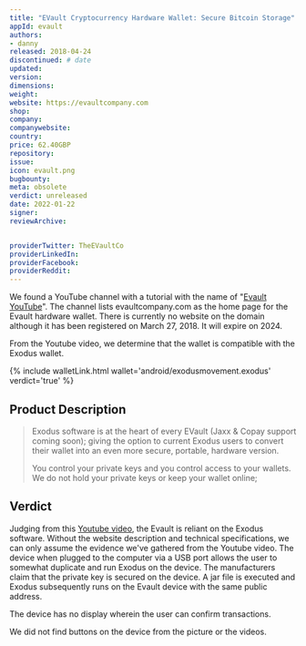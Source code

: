 ```yaml
---
title: "EVault Cryptocurrency Hardware Wallet: Secure Bitcoin Storage"
appId: evault
authors:
- danny
released: 2018-04-24
discontinued: # date
updated: 
version:
dimensions: 
weight: 
website: https://evaultcompany.com
shop:
company: 
companywebsite: 
country: 
price: 62.40GBP
repository:
issue:
icon: evault.png
bugbounty:
meta: obsolete
verdict: unreleased   
date: 2022-01-22
signer:
reviewArchive:


providerTwitter: TheEVaultCo
providerLinkedIn: 
providerFacebook: 
providerReddit: 
---
```



We found a YouTube channel with a tutorial with the name of "[Evault YouTube](https://www.youtube.com/channel/UCF8PitFzRAa7pUPFBwwhECw)". The channel lists evaultcompany.com as the home page for the Evault hardware wallet. There is currently no website on the domain although it has been registered on March 27, 2018. It will expire on 2024. 

From the Youtube video, we determine that the wallet is compatible with the Exodus wallet. 

{% include walletLink.html wallet='android/exodusmovement.exodus' verdict='true' %}

## Product Description

> Exodus software is at the heart of every EVault (Jaxx & Copay support coming soon); giving the option to current Exodus users to convert their wallet into an even more secure, portable, hardware version.
>
> You control your private keys and you control access to your wallets. We do not hold your private keys or keep your wallet online;

## Verdict

Judging from this [Youtube video](https://www.youtube.com/watch?v=RqTK2l7_Ego), the Evault is reliant on the Exodus software. Without the website description and technical specifications, we can only assume the evidence we've gathered from the Youtube video. The device when plugged to the computer via a USB port allows the user to somewhat duplicate and run Exodus on the device. The manufacturers claim that the private key is secured on the device. A jar file is executed and Exodus subsequently runs on the Evault device with the same public address. 

The device has no display wherein the user can confirm transactions. 

We did not find buttons on the device from the picture or the videos.

 

   



